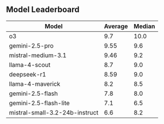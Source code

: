 ## Model Leaderboard

| Model                          | Average | Median |
| ------------------------------ | ------- | ------ |
| o3                             | 9.7     | 10.0   |
| gemini-2.5-pro                 | 9.55    | 9.6    |
| mistral-medium-3.1             | 9.46    | 9.2    |
| llama-4-scout                  | 8.7     | 9.0    |
| deepseek-r1                    | 8.59    | 9.0    |
| llama-4-maverick               | 8.2     | 8.5    |
| gemini-2.5-flash               | 7.8     | 8.0    |
| gemini-2.5-flash-lite          | 7.1     | 6.5    |
| mistral-small-3.2-24b-instruct | 6.6     | 8.2    |
